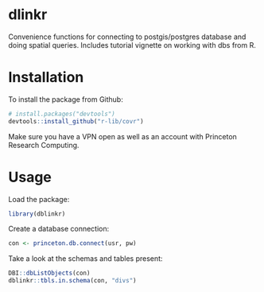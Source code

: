 # dlinkr
Convenience functions for connecting to postgis/postgres database and doing spatial queries. Includes tutorial vignette on working with dbs from R.

# Installation #

To install the package from Github:

```r
# install.packages("devtools")
devtools::install_github("r-lib/covr")
```

Make sure you have a VPN open as well as an account with Princeton Research Computing.

# Usage #

Load the package:

```r
library(dblinkr)
```

Create a database connection:

```r
con <- princeton.db.connect(usr, pw)
```

Take a look at the schemas and tables present:

```r
DBI::dbListObjects(con)
dblinkr::tbls.in.schema(con, "divs")
```
